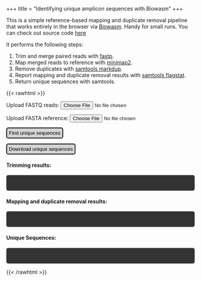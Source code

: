 +++
title = "Identifying unique amplicon sequences with Biowasm"
+++

This is a simple reference-based mapping and duplicate removal pipeline that works entirely in the browser via [Biowasm](https://biowasm.com/). Handy for small runs. You can check out source code [here](https://github.com/dhart31/dhart31.github.io/blob/main/content/projects/biowasm/index.md?plain=1)

It performs the following steps:
1. Trim and merge paired reads with [fastp](https://github.com/OpenGene/fastp).
2. Map merged reads to reference with [minimap2](https://lh3.github.io/minimap2/minimap2.html).
3. Remove duplicates with [samtools markdup](http://www.htslib.org/doc/samtools-markdup.html).
4. Report mapping and duplicate removal results with [samtools flagstat](http://www.htslib.org/doc/samtools-flagstat.html).
5. Return unique sequences with samtools.

<!-- Add your biowasm script inside raw HTML -->
{{< rawhtml >}}

<style>
#btn, #download_btn {
    background-color: #d3d3d3; /* Green */
    color: black; /* White text */
    border: 2px solid; /* 2px wide, solid border */
    border-color: black; /* Black color */
    border-radius: 5px; /* Rounded edges with a radius of 10px */
    padding: 5px
}
#fastp_output,
#minimap2_output,
#markdup_output,
#output {
    background-color: #333; /* Dark background */
    color: #fff; /* Light text */
    font-family: monospace; /* Monospace font */
    padding: 20px; /* Padding inside the container */
    border-radius: 5px; /* Rounded corners */
    border: 1px solid #555; /* Slight border for depth */
    overflow: auto; /* In case of overflow */
    white-space: pre-wrap; /* Keeps the formatting of preformatted text */
    font-size: 11px;
}
</style>

<script src="https://biowasm.com/cdn/v3/aioli.js"></script>
<script type="module">
const CLI = await new Aioli(["fastp/0.20.1","minimap2/2.22","samtools/1.17", "gawk/5.1.0"]);

let globalOutputData = null;

// Function to launch samtools
async function run() {
	// CLI.mount returns the absolute path of each file mounted
	const files = document.getElementById("myfile").files;
    const ref = document.getElementById("myref").files
	const paths = await CLI.mount(files);
    const ref_path = await CLI.mount(ref);

	// Perform trimming
	fastp_output = await CLI.exec(`fastp -i ${paths[0]} --interleaved_in -m --merged_out output.fastq.gz`);
    document.getElementById("fastp_output").innerHTML = fastp_output;

    // Perform alignment and duplicate removal
	await CLI.exec(`minimap2 -a ${ref_path[0]} output.fastq.gz -o alignment.sam -v 3`);
    await CLI.exec(`samtools sort alignment.sam -o alignment.bam`)
    await CLI.exec(`samtools markdup alignment.bam markdup.bam`)
    markdup_output = await CLI.exec(`samtools flagstat markdup.bam`)
    document.getElementById("markdup_output").innerHTML = markdup_output;

    // Return unique sequences
    await CLI.exec(`samtools index markdup.bam`)
    await CLI.exec(`samtools view -F 1024 -h markdup.bam -o output.sam`)
    output = await CLI.exec("gawk",['/^@/ {next} {print ">"$1"\\n"$10}', "output.sam"])
    globalOutputData = await CLI.exec("samtools view -h output.sam");
    document.getElementById("output").innerHTML = output;

}
// Run samtools when the user clicks the "Run" button
document.getElementById("btn").addEventListener("click", run);

async function download(){
    // Check if globalOutputData has been set
    if (globalOutputData === null) {
        console.error("Data not ready for download.");
        return;
    }

    // Assuming 'output' contains the data you want to download
    const blob = new Blob([globalOutputData], { type: 'text/plain' });
    const href = URL.createObjectURL(blob);
    const link = document.createElement('a');
    link.href = href;
    link.download = "output.sam";
    document.body.appendChild(link);
    link.click();
    document.body.removeChild(link);
    URL.revokeObjectURL(href);
}
document.getElementById("download_btn").addEventListener("click",download)

</script>

<p>Upload FASTQ reads: <input id="myfile" type="file"></p>
<p>Upload FASTA reference: <input id="myref" type="file"></p>
<p><button id="btn">Find unique sequences</button></p>
<p><button id="download_btn">Download unique sequences</button></p>
<h4>Trimming results:</h4>
<pre id="fastp_output"></pre>
<h4>Mapping and duplicate removal results:</h4>
<pre id="markdup_output"></pre>
<h4>Unique Sequences:</h4>
<pre id="output"></pre>

{{< /rawhtml >}}

